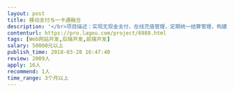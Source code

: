 ```yaml
---                
layout: post       
title: 移动支付与一卡通融合           
description: '</br>项目描述：实现无现金支付，在线充值管理，定期统一结算管理，构建公司消费支付管理系统，实现就餐、门禁、考勤、充值一卡通服务</br>技术研究：</br>1. 第三方支付平台与一卡通系统间数据融合</br>2. 不同支付地点和单位分类自动统计</br>3. 在线充值和动态结算</br>4. 安全管理问题</br>实现功能：</br>1. 一卡通管理平台</br>2. 一卡通就餐、考勤、报销结算</br>3.  一卡通在线充值</br>'     
contenturl: https://pro.lagou.com/project/6988.html      
tags: [Web网站开发,后端开发,前端开发]            
salary: 50000元以上          
publish_time: 2018-03-28 16:47:40         
review: 2009人                   
apply: 16人                   
recommend: 1人                   
time_range: 3个月以上              
---                 
```

